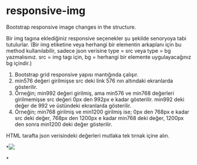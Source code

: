 # responsive-img
Bootstrap responsive image changes in the structure.

Bir img tagına eklediğiniz responsive seçenekler şu şekilde senoryoya tabi tutulurlar.
(Bir img etiketine veya herhangi bir elementin arkaplanı için bu method kullanılabilir, sadece json verisine type = src veya type = bg yazmalısınız. src = img tagı için, bg = herhangi bir elemente uygulayacağınız bg içindir.)

1) Bootstrap grid responsive yapısı mantığında çalışır.
2) min576 değeri girilmişse src deki link 576 nın altındaki ekranlarda gösterilir.
3) Örneğin; min992 değeri girilmiş, ama min576 ve min768 değerleri girilmemişse src değeri 0px den 992px e kadar gösterilir. min992 deki değer de 992 ve üstündeki ekranlarda gösterilir.
4) Örneğin; min768 girilmiş ve min1200 girilmiş ise; 0px den 768px e kadar src deki değer, 768px den 1200px e kadar min768 deki değer, 1200px den sonra min1200 deki değer gösterilir.

HTML tarafta json verisindeki değerleri mutlaka tek tırnak içine alın.

*<img src="assets/img/about-img.jpg" data-responsive-img="{'type': 'src', 'src': 'http://via.placeholder.com/576x300','min576': 'http://via.placeholder.com/768x280','min768': 'http://via.placeholder.com/992x300','min992': 'http://via.placeholder.com/1140x320','min1200': 'assets/img/about-img.jpg'}" data-aos="fadeIn" data-aos-duration="600" data-aos-offset="-200" data-aos-delay="0" />

*<div data-responsive-img="{'type': 'src', 'src': 'http://via.placeholder.com/576x300','min576': 'http://via.placeholder.com/768x280','min768': 'http://via.placeholder.com/992x300','min992': 'http://via.placeholder.com/1140x320','min1200': 'assets/img/about-img.jpg'}" data-aos="fadeIn" data-aos-duration="600" data-aos-offset="-200" data-aos-delay="0" />
